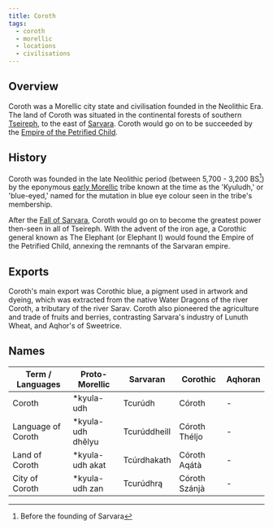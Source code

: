 ```yaml
---
title: Coroth
tags:
  - coroth
  - morellic
  - locations
  - civilisations
---
```

## Overview
Coroth was a Morellic city state and civilisation founded in the Neolithic Era. The land of Coroth was situated in the continental forests of southern [Tseireph](lore/2nd-realm/tseireph.md), to the east of [Sarvara](lore/2nd-realm/sarvara.md). Coroth would go on to be succeeded by the [Empire of the Petrified Child](lore/empire-of-the-petrified-child).
## History
Coroth was founded in the late Neolithic period (between 5,700 - 3,200 BS[^1]) by the eponymous [early Morellic](lore/2nd-realm/early-morellic-tribes.md) tribe known at the time as the 'Kyuludh,' or 'blue-eyed,' named for the mutation in blue eye colour seen in the tribe's membership.

After the [Fall of Sarvara](lore/2nd-realm/sarvara/fall-of-sarvara), Coroth would go on to become the greatest power then-seen in all of Tseireph. With the advent of the iron age, a Corothic general known as The Elephant (or Elephant I) would found the Empire of the Petrified Child, annexing the remnants of the Sarvaran empire.
## Exports
Coroth's main export was Corothic blue, a pigment used in artwork and dyeing, which was extracted from the native Water Dragons of the river Coroth, a tributary of the river Sarav. Coroth also pioneered the agriculture and trade of fruits and berries, contrasting Sarvara's industry of Lunuth Wheat, and Aqhor's of Sweetrice.
## Names

| Term / Languages   | Proto-Morellic     | Sarvaran     | Corothic      | Aqhoran |
| ------------------ | ------------------ | ------------ | ------------- | ------- |
| Coroth             | \*kyula-udh        | Tcurúdh      | Córoth        | -       |
| Language of Coroth | \*kyula-udh dhêlyu | Tcurúddheill | Córoth Théljo | -       |
| Land of Coroth     | \*kyula-udh akat   | Tcúrdhakath  | Córoth Aqátà  | -       |
| City of Coroth     | \*kyula-udh zan    | Tcurúdhrą    | Córoth Szánjà | -       |
[^1]: Before the founding of Sarvara